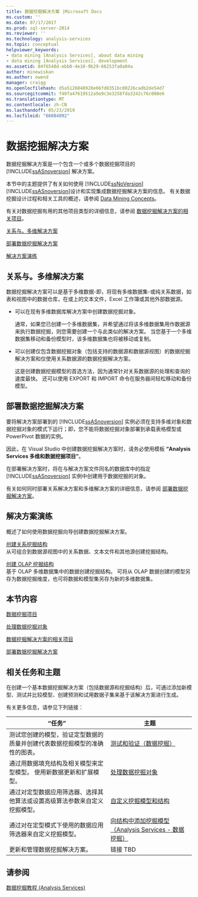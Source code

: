 ```yaml
---
title: 数据挖掘解决方案 |Microsoft Docs
ms.custom: ''
ms.date: 07/17/2017
ms.prod: sql-server-2014
ms.reviewer: ''
ms.technology: analysis-services
ms.topic: conceptual
helpviewer_keywords:
- data mining [Analysis Services], about data mining
- data mining [Analysis Services], development
ms.assetid: 84f6548d-ebb0-4e10-9b29-66253fa0a04a
author: minewiskan
ms.author: owend
manager: craigg
ms.openlocfilehash: d5a5126048928e66fd8351bc00226cadb2de54d7
ms.sourcegitcommit: f40fa47619512a9a9c3e3258fda3242c76c008e6
ms.translationtype: MT
ms.contentlocale: zh-CN
ms.lasthandoff: 05/23/2019
ms.locfileid: "66084892"
---
```

# <a name="data-mining-solutions"></a>数据挖掘解决方案
  数据挖掘解决方案是一个包含一个或多个数据挖掘项目的 [!INCLUDE[ssASnoversion](../../includes/ssasnoversion-md.md)] 解决方案。  
  
 本节中的主题提供了有关如何使用 [!INCLUDE[ssNoVersion](../../includes/ssnoversion-md.md)] [!INCLUDE[ssASnoversion](../../includes/ssasnoversion-md.md)]设计和实现集成数据挖掘解决方案的信息。 有关数据挖掘设计过程和相关工具的概述，请参阅 [Data Mining Concepts](data-mining-concepts.md)。  
  
 有关对数据挖掘有用的其他项目类型的详细信息，请参阅 [数据挖掘解决方案的相关项目](data-mining-solutions.md)。  
  
 [关系与。多维解决方案](#bkmk_RelMD)  
  
 [部署数据挖掘解决方案](#bkmk_Deploy)  
  
 [解决方案演练](#bkmk_Walkthru)  
  
##  <a name="bkmk_RelMD"></a> 关系与。多维解决方案  
 数据挖掘解决方案可以是基于多维数据-即，将现有多维数据集-或纯关系数据，如表和视图中的数据仓库，在或上的文本文件，Excel 工作簿或其他外部数据源。  
  
-   可以在现有多维数据库解决方案中创建数据挖掘对象。  
  
     通常，如果您已创建一个多维数据集，并希望通过将该多维数据集用作数据源来执行数据挖掘，则您需要创建一个与此类似的解决方案。 当您基于一个多维数据集移动和备份模型时，该多维数据集也将被移动或复制。  
  
-   可以创建仅包含数据挖掘对象（包括支持的数据源和数据源视图）的数据挖掘解决方案和仅使用关系数据源的数据挖掘解决方案。  
  
     这是创建数据挖掘模型的首选方法，因为通常针对关系数据源的处理和查询的速度最快。 还可以使用 EXPORT 和 IMPORT 命令在服务器间轻松移动和备份模型。  
  
##  <a name="bkmk_Deploy"></a> 部署数据挖掘解决方案  
 要将解决方案部署到的 [!INCLUDE[ssASnoversion](../../includes/ssasnoversion-md.md)] 实例必须在支持多维对象和数据挖掘对象的模式下运行；即，您不能将数据挖掘对象部署到承载表格模型或 PowerPivot 数据的实例。  
  
 因此，在 Visual Studio 中创建数据挖掘解决方案时，请务必使用模板 **“Analysis Services 多维和数据挖掘项目”**。  
  
 在部署解决方案时，将在与解决方案文件同名的数据库中的指定 [!INCLUDE[ssASnoversion](../../includes/ssasnoversion-md.md)] 实例中创建用于数据挖掘的对象。  
  
 有关如何同时部署关系解决方案和多维解决方案的详细信息，请参阅 [部署数据挖掘解决方案](deployment-of-data-mining-solutions.md)。  
  
##  <a name="bkmk_Walkthru"></a> 解决方案演练  
 概述了如何使用数据挖掘向导创建数据挖掘解决方案。  
  
 [创建关系挖掘结构](create-a-relational-mining-structure.md)  
 从可组合到数据源视图中的关系数据、文本文件和其他源创建挖掘结构。  
  
 [创建 OLAP 挖掘结构](create-an-olap-mining-structure.md)  
 基于 OLAP 多维数据集中的数据创建挖掘结构。 可将从 OLAP 数据创建的模型另存为数据挖掘维度，也可将数据和模型集另存为新的多维数据集。  
  
## <a name="in-this-section"></a>本节内容  
 [数据挖掘项目](data-mining-projects.md)  
  
 [处理数据挖掘对象](processing-data-mining-objects.md)  
  
 [数据挖掘解决方案的相关项目](data-mining-solutions.md)  
  
 [部署数据挖掘解决方案](deployment-of-data-mining-solutions.md)  
  
## <a name="related-tasks-and-topics"></a>相关任务和主题  
 在创建一个基本数据挖掘解决方案（包括数据源和挖掘结构）后，可通过添加新模型、测试并比较模型、创建预测和试用数据子集来基于该解决方案进行生成。  
  
 有关更多信息，请参见下列链接：  
  
|“任务”|主题|  
|-----------|------------|  
|测试您创建的模型，验证定型数据的质量并创建代表数据挖掘模型的准确性的图表。|[测试和验证（数据挖掘）](testing-and-validation-data-mining.md)|  
|通过用数据填充结构及相关模型来定型模型。 使用新数据更新和扩展模型。|[处理数据挖掘对象](processing-data-mining-objects.md)|  
|通过对定型数据应用筛选器、选择其他算法或设置高级算法参数来自定义挖掘模型。|[自定义挖掘模型和结构](customize-mining-models-and-structure.md)|  
|通过对在定型模式下使用的数据应用筛选器来自定义挖掘模型。|[向结构中添加挖掘模型（Analysis Services - 数据挖掘）](add-mining-models-to-a-structure-analysis-services-data-mining.md)|  
|更新和管理数据挖掘解决方案。|链接 TBD|  
  
## <a name="see-also"></a>请参阅  
 [数据挖掘教程 (Analysis Services)](../data-mining-tutorials-analysis-services.md)  
  
  
